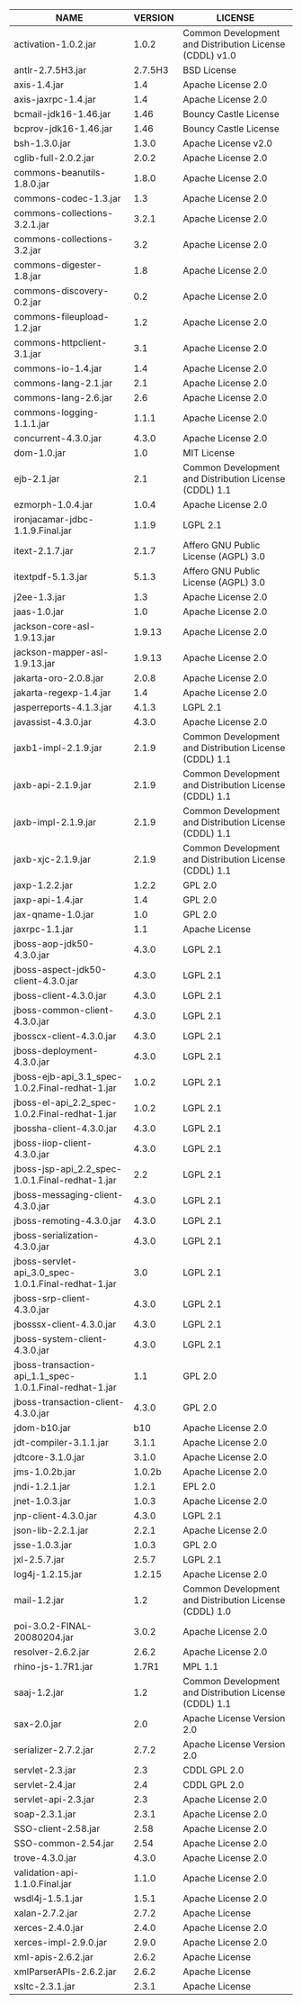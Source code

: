 | NAME | VERSION | LICENSE|
| -------- | -------- | -------- |
|activation-1.0.2.jar|1.0.2|Common Development and Distribution License (CDDL) v1.0|
|antlr-2.7.5H3.jar|2.7.5H3|BSD License|
|axis-1.4.jar|1.4|Apache License 2.0|
|axis-jaxrpc-1.4.jar|1.4|Apache License 2.0|
|bcmail-jdk16-1.46.jar|1.46|Bouncy Castle License|
|bcprov-jdk16-1.46.jar|1.46|Bouncy Castle License|
|bsh-1.3.0.jar|1.3.0|Apache License v2.0|
|cglib-full-2.0.2.jar|2.0.2|Apache License 2.0|
|commons-beanutils-1.8.0.jar|1.8.0|Apache License 2.0|
|commons-codec-1.3.jar|1.3|Apache License 2.0|
|commons-collections-3.2.1.jar|3.2.1|Apache License 2.0|
|commons-collections-3.2.jar|3.2|Apache License 2.0|
|commons-digester-1.8.jar|1.8|Apache License 2.0|
|commons-discovery-0.2.jar|0.2|Apache License 2.0|
|commons-fileupload-1.2.jar|1.2|Apache License 2.0|
|commons-httpclient-3.1.jar|3.1|Apache License 2.0|
|commons-io-1.4.jar|1.4|Apache License 2.0|
|commons-lang-2.1.jar|2.1|Apache License 2.0|
|commons-lang-2.6.jar|2.6|Apache License 2.0|
|commons-logging-1.1.1.jar|1.1.1|Apache License 2.0|
|concurrent-4.3.0.jar|4.3.0|Apache License 2.0|
|dom-1.0.jar|1.0|MIT License|
|ejb-2.1.jar|2.1|Common Development and Distribution License (CDDL) 1.1|
|ezmorph-1.0.4.jar|1.0.4|Apache License 2.0|
|ironjacamar-jdbc-1.1.9.Final.jar|1.1.9|LGPL 2.1|
|itext-2.1.7.jar|2.1.7|Affero GNU Public License (AGPL) 3.0|
|itextpdf-5.1.3.jar|5.1.3|Affero GNU Public License (AGPL) 3.0|
|j2ee-1.3.jar|1.3|Apache License 2.0|
|jaas-1.0.jar|1.0|Apache License 2.0|
|jackson-core-asl-1.9.13.jar|1.9.13|Apache License 2.0|
|jackson-mapper-asl-1.9.13.jar|1.9.13|Apache License 2.0|
|jakarta-oro-2.0.8.jar|2.0.8|Apache License 2.0|
|jakarta-regexp-1.4.jar|1.4|Apache License 2.0|
|jasperreports-4.1.3.jar|4.1.3|LGPL 2.1|
|javassist-4.3.0.jar|4.3.0|Apache License 2.0|
|jaxb1-impl-2.1.9.jar|2.1.9|Common Development and Distribution License (CDDL) 1.1|
|jaxb-api-2.1.9.jar|2.1.9|Common Development and Distribution License (CDDL) 1.1|
|jaxb-impl-2.1.9.jar|2.1.9|Common Development and Distribution License (CDDL) 1.1|
|jaxb-xjc-2.1.9.jar|2.1.9|Common Development and Distribution License (CDDL) 1.1|
|jaxp-1.2.2.jar|1.2.2|GPL 2.0|
|jaxp-api-1.4.jar|1.4|GPL 2.0|
|jax-qname-1.0.jar|1.0|GPL 2.0|
|jaxrpc-1.1.jar|1.1|Apache License|
|jboss-aop-jdk50-4.3.0.jar|4.3.0|LGPL 2.1|
|jboss-aspect-jdk50-client-4.3.0.jar|4.3.0|LGPL 2.1|
|jboss-client-4.3.0.jar|4.3.0|LGPL 2.1|
|jboss-common-client-4.3.0.jar|4.3.0|LGPL 2.1|
|jbosscx-client-4.3.0.jar|4.3.0|LGPL 2.1|
|jboss-deployment-4.3.0.jar|4.3.0|LGPL 2.1|
|jboss-ejb-api_3.1_spec-1.0.2.Final-redhat-1.jar|1.0.2|LGPL 2.1|
|jboss-el-api_2.2_spec-1.0.2.Final-redhat-1.jar|1.0.2|LGPL 2.1|
|jbossha-client-4.3.0.jar|4.3.0|LGPL 2.1|
|jboss-iiop-client-4.3.0.jar|4.3.0|LGPL 2.1|
|jboss-jsp-api_2.2_spec-1.0.1.Final-redhat-1.jar|2.2|LGPL 2.1|
|jboss-messaging-client-4.3.0.jar|4.3.0|LGPL 2.1|
|jboss-remoting-4.3.0.jar|4.3.0|LGPL 2.1|
|jboss-serialization-4.3.0.jar|4.3.0|LGPL 2.1|
|jboss-servlet-api_3.0_spec-1.0.1.Final-redhat-1.jar|3.0|LGPL 2.1|
|jboss-srp-client-4.3.0.jar|4.3.0|LGPL 2.1|
|jbosssx-client-4.3.0.jar|4.3.0|LGPL 2.1|
|jboss-system-client-4.3.0.jar|4.3.0|LGPL 2.1|
|jboss-transaction-api_1.1_spec-1.0.1.Final-redhat-1.jar|1.1|GPL 2.0|
|jboss-transaction-client-4.3.0.jar|4.3.0|GPL 2.0|
|jdom-b10.jar|b10|Apache License 2.0|
|jdt-compiler-3.1.1.jar|3.1.1|Apache License 2.0|
|jdtcore-3.1.0.jar|3.1.0|Apache License 2.0|
|jms-1.0.2b.jar|1.0.2b|Apache License 2.0|
|jndi-1.2.1.jar|1.2.1|EPL 2.0|
|jnet-1.0.3.jar|1.0.3|Apache License 2.0|
|jnp-client-4.3.0.jar|4.3.0|LGPL 2.1|
|json-lib-2.2.1.jar|2.2.1|Apache License 2.0|
|jsse-1.0.3.jar|1.0.3|GPL 2.0|
|jxl-2.5.7.jar|2.5.7|LGPL 2.1|
|log4j-1.2.15.jar|1.2.15|Apache License 2.0|
|mail-1.2.jar|1.2|Common Development and Distribution License (CDDL) 1.0|
|poi-3.0.2-FINAL-20080204.jar|3.0.2|Apache License 2.0|
|resolver-2.6.2.jar|2.6.2|Apache License 2.0|
|rhino-js-1.7R1.jar|1.7R1|MPL 1.1|
|saaj-1.2.jar|1.2|Common Development and Distribution License (CDDL) 1.1|
|sax-2.0.jar|2.0|Apache License Version 2.0|
|serializer-2.7.2.jar|2.7.2|Apache License Version 2.0|
|servlet-2.3.jar|2.3|CDDL GPL 2.0|
|servlet-2.4.jar|2.4|CDDL GPL 2.0|
|servlet-api-2.3.jar|2.3|Apache License 2.0|
|soap-2.3.1.jar|2.3.1|Apache License 2.0|
|SSO-client-2.58.jar|2.58|Apache License 2.0|
|SSO-common-2.54.jar|2.54|Apache License 2.0|
|trove-4.3.0.jar|4.3.0|Apache License 2.0|
|validation-api-1.1.0.Final.jar|1.1.0|Apache License 2.0|
|wsdl4j-1.5.1.jar|1.5.1|Apache License 2.0|
|xalan-2.7.2.jar|2.7.2|Apache License|
|xerces-2.4.0.jar|2.4.0|Apache License 2.0|
|xerces-impl-2.9.0.jar|2.9.0|Apache License 2.0|
|xml-apis-2.6.2.jar|2.6.2|Apache License|
|xmlParserAPIs-2.6.2.jar|2.6.2|Apache License|
|xsltc-2.3.1.jar|2.3.1|Apache License|
